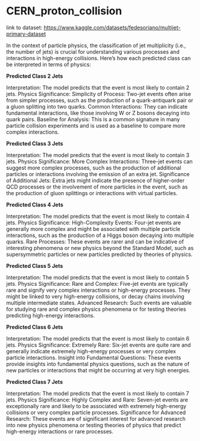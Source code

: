 # CERN_proton_collision
link to dataset: https://www.kaggle.com/datasets/fedesoriano/multijet-primary-dataset

In the context of particle physics, the classification of jet multiplicity (i.e., the number of jets) is crucial for understanding various processes and interactions in high-energy collisions. Here’s how each predicted class can be interpreted in terms of physics:

**Predicted Class 2 Jets**

Interpretation: The model predicts that the event is most likely to contain 2 jets.
Physics Significance:
Simplicity of Process: Two-jet events often arise from simpler processes, such as the production of a quark-antiquark pair or a gluon splitting into two quarks.
Common Interactions: They can indicate fundamental interactions, like those involving W or Z bosons decaying into quark pairs.
Baseline for Analysis: This is a common signature in many particle collision experiments and is used as a baseline to compare more complex interactions.

**Predicted Class 3 Jets**

Interpretation: The model predicts that the event is most likely to contain 3 jets.
Physics Significance:
More Complex Interactions: Three-jet events can suggest more complex processes, such as the production of additional particles or interactions involving the emission of an extra jet.
Significance of Additional Jets: Extra jets might indicate the presence of higher-order QCD processes or the involvement of more particles in the event, such as the production of gluon splittings or interactions with virtual particles.

**Predicted Class 4 Jets**

Interpretation: The model predicts that the event is most likely to contain 4 jets.
Physics Significance:
High-Complexity Events: Four-jet events are generally more complex and might be associated with multiple particle interactions, such as the production of a Higgs boson decaying into multiple quarks.
Rare Processes: These events are rarer and can be indicative of interesting phenomena or new physics beyond the Standard Model, such as supersymmetric particles or new particles predicted by theories of physics.

**Predicted Class 5 Jets**

Interpretation: The model predicts that the event is most likely to contain 5 jets.
Physics Significance:
Rare and Complex: Five-jet events are typically rare and signify very complex interactions or high-energy processes. They might be linked to very high-energy collisions, or decay chains involving multiple intermediate states.
Advanced Research: Such events are valuable for studying rare and complex physics phenomena or for testing theories predicting high-energy interactions.

**Predicted Class 6 Jets**

Interpretation: The model predicts that the event is most likely to contain 6 jets.
Physics Significance:
Extremely Rare: Six-jet events are quite rare and generally indicate extremely high-energy processes or very complex particle interactions.
Insight into Fundamental Questions: These events provide insights into fundamental physics questions, such as the nature of new particles or interactions that might be occurring at very high energies.

**Predicted Class 7 Jets**

Interpretation: The model predicts that the event is most likely to contain 7 jets.
Physics Significance:
Highly Complex and Rare: Seven-jet events are exceptionally rare and likely to be associated with extremely high-energy collisions or very complex particle processes.
Significance for Advanced Research: These events are of significant interest for advanced research into new physics phenomena or testing theories of physics that predict high-energy interactions or rare processes.
